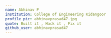 ```yaml
---
name: Abhinav P
institution: College of Engineering Kidangoor
profile_pic: abhinavprasad47.jpg
quote: Built it , Hack it , Fix it 
github_user: abhinavprasad47
---
```

